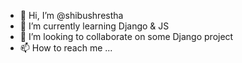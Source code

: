 - 👋 Hi, I’m @shibushrestha
- 🌱 I’m currently learning Django & JS
- 💞️ I’m looking to collaborate on some Django project
- 📫 How to reach me ...


